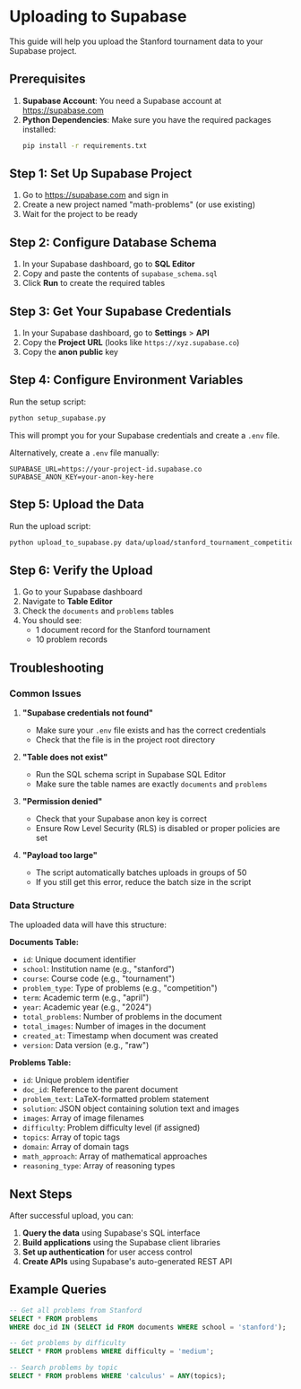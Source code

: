 # Uploading to Supabase

This guide will help you upload the Stanford tournament data to your Supabase project.

## Prerequisites

1. **Supabase Account**: You need a Supabase account at https://supabase.com
2. **Python Dependencies**: Make sure you have the required packages installed:
   ```bash
   pip install -r requirements.txt
   ```

## Step 1: Set Up Supabase Project

1. Go to https://supabase.com and sign in
2. Create a new project named "math-problems" (or use existing)
3. Wait for the project to be ready

## Step 2: Configure Database Schema

1. In your Supabase dashboard, go to **SQL Editor**
2. Copy and paste the contents of `supabase_schema.sql`
3. Click **Run** to create the required tables

## Step 3: Get Your Supabase Credentials

1. In your Supabase dashboard, go to **Settings** > **API**
2. Copy the **Project URL** (looks like `https://xyz.supabase.co`)
3. Copy the **anon public** key

## Step 4: Configure Environment Variables

Run the setup script:
```bash
python setup_supabase.py
```

This will prompt you for your Supabase credentials and create a `.env` file.

Alternatively, create a `.env` file manually:
```
SUPABASE_URL=https://your-project-id.supabase.co
SUPABASE_ANON_KEY=your-anon-key-here
```

## Step 5: Upload the Data

Run the upload script:
```bash
python upload_to_supabase.py data/upload/stanford_tournament_competition_april_2024.json
```

## Step 6: Verify the Upload

1. Go to your Supabase dashboard
2. Navigate to **Table Editor**
3. Check the `documents` and `problems` tables
4. You should see:
   - 1 document record for the Stanford tournament
   - 10 problem records

## Troubleshooting

### Common Issues

1. **"Supabase credentials not found"**
   - Make sure your `.env` file exists and has the correct credentials
   - Check that the file is in the project root directory

2. **"Table does not exist"**
   - Run the SQL schema script in Supabase SQL Editor
   - Make sure the table names are exactly `documents` and `problems`

3. **"Permission denied"**
   - Check that your Supabase anon key is correct
   - Ensure Row Level Security (RLS) is disabled or proper policies are set

4. **"Payload too large"**
   - The script automatically batches uploads in groups of 50
   - If you still get this error, reduce the batch size in the script

### Data Structure

The uploaded data will have this structure:

**Documents Table:**
- `id`: Unique document identifier
- `school`: Institution name (e.g., "stanford")
- `course`: Course code (e.g., "tournament")
- `problem_type`: Type of problems (e.g., "competition")
- `term`: Academic term (e.g., "april")
- `year`: Academic year (e.g., "2024")
- `total_problems`: Number of problems in the document
- `total_images`: Number of images in the document
- `created_at`: Timestamp when document was created
- `version`: Data version (e.g., "raw")

**Problems Table:**
- `id`: Unique problem identifier
- `doc_id`: Reference to the parent document
- `problem_text`: LaTeX-formatted problem statement
- `solution`: JSON object containing solution text and images
- `images`: Array of image filenames
- `difficulty`: Problem difficulty level (if assigned)
- `topics`: Array of topic tags
- `domain`: Array of domain tags
- `math_approach`: Array of mathematical approaches
- `reasoning_type`: Array of reasoning types

## Next Steps

After successful upload, you can:

1. **Query the data** using Supabase's SQL interface
2. **Build applications** using the Supabase client libraries
3. **Set up authentication** for user access control
4. **Create APIs** using Supabase's auto-generated REST API

## Example Queries

```sql
-- Get all problems from Stanford
SELECT * FROM problems 
WHERE doc_id IN (SELECT id FROM documents WHERE school = 'stanford');

-- Get problems by difficulty
SELECT * FROM problems WHERE difficulty = 'medium';

-- Search problems by topic
SELECT * FROM problems WHERE 'calculus' = ANY(topics);
``` 